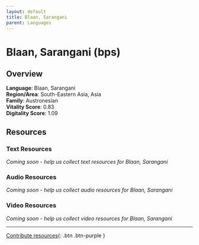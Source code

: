 ```yaml
---
layout: default
title: Blaan, Sarangani
parent: Languages
---
```


# Blaan, Sarangani (bps)

## Overview

**Language**: Blaan, Sarangani  
**Region/Area**: South-Eastern Asia, Asia  
**Family**: Austronesian  
**Vitality Score**: 0.83  
**Digitality Score**: 1.09  

## Resources

### Text Resources
*Coming soon - help us collect text resources for Blaan, Sarangani*

### Audio Resources
*Coming soon - help us collect audio resources for Blaan, Sarangani*

### Video Resources
*Coming soon - help us collect video resources for Blaan, Sarangani*

---

[Contribute resources](https://fairtrain.github.io/){: .btn .btn-purple }
